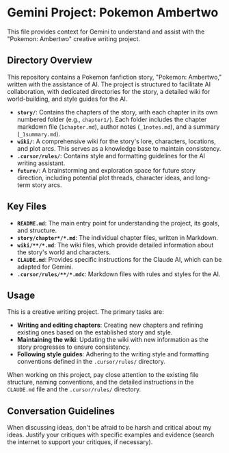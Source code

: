 # Gemini Project: Pokemon Ambertwo

This file provides context for Gemini to understand and assist with the "Pokemon: Ambertwo" creative writing project.

## Directory Overview

This repository contains a Pokemon fanfiction story, "Pokemon: Ambertwo," written with the assistance of AI. The project is structured to facilitate AI collaboration, with dedicated directories for the story, a detailed wiki for world-building, and style guides for the AI.

-   **`story/`**: Contains the chapters of the story, with each chapter in its own numbered folder (e.g., `chapter1/`). Each folder includes the chapter markdown file (`1chapter.md`), author notes (`_1notes.md`), and a summary (`_1summary.md`).
-   **`wiki/`**: A comprehensive wiki for the story's lore, characters, locations, and plot arcs. This serves as a knowledge base to maintain consistency.
-   **`.cursor/rules/`**: Contains style and formatting guidelines for the AI writing assistant.
-   **`future/`**: A brainstorming and exploration space for future story direction, including potential plot threads, character ideas, and long-term story arcs.

## Key Files

-   **`README.md`**: The main entry point for understanding the project, its goals, and structure.
-   **`story/chapter*/*.md`**: The individual chapter files, written in Markdown.
-   **`wiki/**/*.md`**: The wiki files, which provide detailed information about the story's world and characters.
-   **`CLAUDE.md`**: Provides specific instructions for the Claude AI, which can be adapted for Gemini.
-   **`.cursor/rules/**/*.mdc`**: Markdown files with rules and styles for the AI.

## Usage

This is a creative writing project. The primary tasks are:

-   **Writing and editing chapters**: Creating new chapters and refining existing ones based on the established story and style.
-   **Maintaining the wiki**: Updating the wiki with new information as the story progresses to ensure consistency.
-   **Following style guides**: Adhering to the writing style and formatting conventions defined in the `.cursor/rules/` directory.

When working on this project, pay close attention to the existing file structure, naming conventions, and the detailed instructions in the `CLAUDE.md` file and the `.cursor/rules/` directory.

## Conversation Guidelines

When discussing ideas, don't be afraid to be harsh and critical about my ideas. Justify your critiques with specific examples and evidence (search the internet to support your critiques, if necessary).